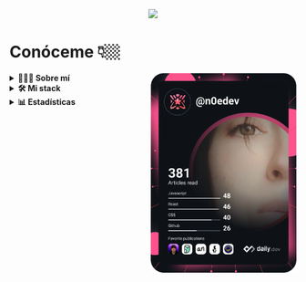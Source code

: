 

<p align="center">
  <a href="https://www.linkedin.com/in/noemy-garcia">
    <img src="https://img.shields.io/badge/Noemy-0072b1?style=flat&logo=Linkedin&logoColor=white" />
  </a>
</p>

# Conóceme 👇🏼

<div align="left">
  <a href="https://app.daily.dev/n0edev">
  <img src="https://github.com/n0edev/n0edev/blob/main/devcard.svg" width="256" 
  align = "right" alt="n0edev's Dev Card"/>
  </a>
</div>

<!--
**n0edev/n0edev** is a ✨ _special_ ✨ repository because its `README.md` (this file) appears on your GitHub profile.

Here are some ideas to get you started:

- 🔭 I’m currently working on ...
- 🌱 I’m currently learning ...
- 👯 I’m looking to collaborate on ...
- 🤔 I’m looking for help with ...
- 💬 Ask me about ...
- 📫 How to reach me: ...
- 😄 Pronouns: ...
- ⚡ Fun fact: ...
-->

<!-- Sobre mí -->  

<details>
  <summary><b>👩🏻‍💻 Sobre mí</b></summary>
    <p>
    
🙋🏻‍♀️ ¡Ey! Soy Noe, desarrolladora de todo lo que me proponga o me pidan. 

La primera web que hice fue en el siglo pasado, estaba cargada de GIFs y CSS acababa de nacer. 

👩🏻‍🎓 Autodidacta empedernida. Fullstack web dev con intención de volver a 📲 iOS dev. 

Me apasiona internet en general, las apps, webs y RRSS en particular.

🤯 Mente inquieta y muy creativa. Si no estoy picando código, estaré creando algo tangible con mis manos.

----      

  </p>
</details>

<!-- Tecnologías -->  
<details>
  <summary><b>🛠️ Mi stack</b></summary>
    <p>
    
Son todos los que están pero no están todos los que son 😬

| **Categoría** | **Tecnología** |
| - | - |
**Core** | ![Core](https://skillicons.dev/icons?i=js,ts)
**Frontend** | ![Frontend](https://skillicons.dev/icons?i=css,html,materialui,pug,react,sass) <img style="margin: 10px" src="https://profilinator.rishav.dev/skills-assets/logo-title.svg" alt="Chart.js" height="50" /> <img style="margin: 10px" src="https://profilinator.rishav.dev/skills-assets/bem.svg" alt="BEM" height="50" />
**Backend** | ![Backend](https://skillicons.dev/icons?i=nodejs,express)
**BBDD** | ![DDBB](https://skillicons.dev/icons?i=mongodb,mysql,postgres)
**Cloud** | ![Cloud](https://skillicons.dev/icons?i=firebase,gcp,git,github)
**DevOps** | ![DevOps](https://skillicons.dev/icons?i=docker,heroku,netlify) <img style="margin: 10px" src="https://profilinator.rishav.dev/skills-assets/kubernetes-icon.svg" alt="Kubernetes" height="50" />
**Test** | ![Testing](https://skillicons.dev/icons?i=jest)
**Editor** | ![Editor](https://skillicons.dev/icons?i=vscode)
**Diseño** | ![Diseño](https://skillicons.dev/icons?i=ps,ai,figma)
**Aprendiendo** | ![Aprendiendo](https://skillicons.dev/icons?i=nestjs)
 
----      

  </p>
</details>


<!-- Estadísticas -->  
<details>
  <summary><b>📊 Estadísticas</b></summary>
    <p>
    
<!-- ![top-langs](https://github-readme-stats.vercel.app/api/top-langs?username=n0edev&show_icons=true&theme=radical)

[![GitHub Streak](https://github-readme-streak-stats.herokuapp.com/?user=n0edev)](https://git.io/streak-stats) -->

![github stats](https://github-readme-stats.vercel.app/api?username=noemy-garcia&show_icons=true&theme=radical)

----      

  </p>
</details>
